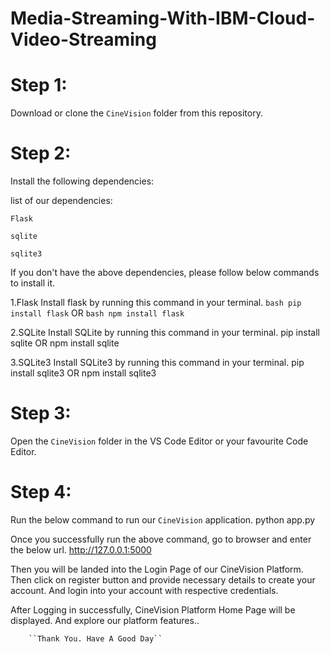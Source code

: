 # Media-Streaming-With-IBM-Cloud-Video-Streaming

# Step 1:
Download or clone the ``CineVision`` folder from this repository.

# Step 2:
Install the following dependencies:

list of our dependencies:

``Flask``
    
``sqlite``
    
``sqlite3``

If you don't have the above dependencies, please follow below commands to install it.

1.Flask
Install flask by running this command in your terminal.
        ```bash pip install flask```
OR
        ```bash npm install flask```

2.SQLite
Install SQLite by running this command in your terminal.
        pip install sqlite
OR
        npm install sqlite

3.SQLite3
Install SQLite3 by running this command in your terminal.
        pip install sqlite3
OR
        npm install sqlite3

# Step 3:
Open the ``CineVision`` folder in the VS Code Editor or your favourite Code Editor.

# Step 4:
Run the below command to run our ``CineVision`` application.
        python app.py

Once you successfully run the above command, go to browser and enter the below url.
        http://127.0.0.1:5000

Then you will be landed into the Login Page of our CineVision Platform. Then click on register button and provide necessary details to create your account. And login into your account with respective credentials.

After Logging in successfully, CineVision Platform Home Page will be displayed. And explore our platform features..

        ``Thank You. Have A Good Day``
